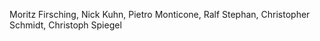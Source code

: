 Moritz Firsching,
Nick Kuhn,
Pietro Monticone,
Ralf Stephan,
Christopher Schmidt,
Christoph Spiegel
